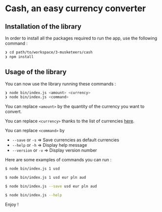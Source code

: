# Cash, an easy currency converter

## Installation of the library

In order to install all the packages required to run the app, use the following command :

```sh
❯ cd path/to/workspace/3-musketeers/cash
❯ npm install
```

## Usage of the library

You can now use the library running these commands :

```sh
❯ node bin/index.js <amount> <currency>
❯ node bin/index.js <command>
```

You can replace `<amount>` by the quantity of the currency you want to convert.

You can replace `<currency>` thanks to the list of currencies [here](http://akep.us/currencies).

You can replace `<command>` by
* `--save` or `-s` => Save currencies as default currencies
* `--help` or `-h` => Display help message
* `--version` or `-v` => Display version number

Here are some examples of commands you can run :
```sh
$ node bin/index.js 1 usd

$ node bin/index.js 1 usd eur pln aud

$ node bin/index.js --save usd eur pln aud

$ node bin/index.js --help
```

Enjoy !
